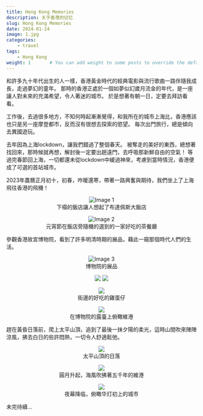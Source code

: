 ```yaml
---
title: Hong Kong Memories
description: 关于香港的记忆
slug: Hong Kong Memories
date: 2024-01-24
image: 1.jpg
categories:
    - travel
tags:
    - Hong Kong
weight: 1       # You can add weight to some posts to override the default sorting (date descending)
---
```



和許多九十年代出生的人一樣，香港黃金時代的經典電影與流行歌曲一路伴隨我成長，走過夢幻的童年。 那時的香港正處於一個如夢似幻歲月流金的年代，是一座讓人對未來的充滿希望，令人著迷的城市。 於是想著有朝一日，定要去拜訪看看。

工作後，去過很多地方，不知何時起漸漸覺得，和我所在的城市上海比，香港應該也只是另一座摩登都市，反而沒有很想去探索的慾望。 每次出門旅行，總是傾向去異國遊玩。

去年因為上海lockdown，讓我們錯過了整個春天。 被奪走的美好的東西，總想著找回來，那時候就再想，解封後一定要出趟遠門，去呼吸那新鮮自由的空氣！ 等過完春節回上海，一切都還未從lockdown中緩過神來，考慮到當時情況，香港便成了可選的首站城市。

2023年農曆正月初十，初春，咋暖還寒，帶著一路興奮與期待，我們坐上了上海飛往香港的飛機！

<!-- ![Image 1](1.jpg)
下榻的飯店讓人想起了布達佩斯大飯店 -->

<p align="center">
  <img src="1.jpg" alt="Image 1" />
  <br/>
  下榻的飯店讓人想起了布達佩斯大飯店
</p>

<p align="center">
  <img src="2.jpg" alt="Image 2" />
  <br/>
  元宵節在飯店旁隨機的選到的一家好吃的茶餐廳
</p>

參觀香港故宮博物院，看到了許多明清時期的展品，藉此一窺那個時代人們的生活。

<p align="center">
  <img src="3.jpg" alt="Image 3" />
  <br/>
  博物院的展品
</p>

<p align="center">
  <img src="4.jpg"  /> 
  <img src="5.jpg"  />
</p>


<p align="center">
  <img src="6.jpg"  /> 
  <br/>
  街邊的好吃的雞蛋仔
</p>

<p align="center">
  <img src="7.jpg"  /> 
  <br/>
  在博物院的露臺上俯瞰維港
</p>

趕在黃昏日落前，爬上太平山頂，追到了最後一抹夕陽的柔光，這時山間吹來陣陣涼風，拂去白日的些許悶熱，一切令人舒適鬆弛。

<p align="center">
  <img src="8.jpg"  /> 
  <br/>
  太平山頂的日落
</p>

<p align="center">
  <img src="9.jpg"  /> 
  <br/>
  圓月升起，海風吹拂著五千年的維港
</p>

<p align="center">
  <img src="10.jpg"  /> 
  <br/>
  夜幕降临，俯瞰华灯初上的城市
</p>

未完待續...